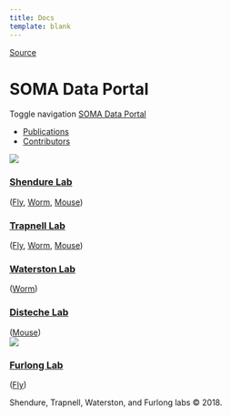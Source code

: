 ```yaml
---
title: Docs
template: blank
---
```


[Source](http://atlas.gs.washington.edu/hub/contrib/ 'Permalink to SOMA Data Portal')

# SOMA Data Portal

Toggle navigation [SOMA Data Portal][1]

- [Publications][2]
- [Contributors][3]

![][4]

### [Shendure Lab][5]

([Fly][6], [Worm][7], [Mouse][8])

### [Trapnell Lab][9]

([Fly][6], [Worm][7], [Mouse][8])

### [Waterston Lab][10]

([Worm][7])

### [Disteche Lab][11]

([Mouse][8])  
![][12]

### [Furlong Lab][13]

([Fly][6])

Shendure, Trapnell, Waterston, and Furlong labs © 2018.

[1]: http://atlas.gs.washington.edu/hub/
[2]: http://atlas.gs.washington.edu/hub/pubs/
[3]: http://atlas.gs.washington.edu/hub/contrib/
[4]: /images/QtS6MrDK_50x50.png
[5]: http://krishna.gs.washington.edu/
[6]: http://atlas.gs.washington.edu/fly-atac/
[7]: http://atlas.gs.washington.edu/worm-rna/
[8]: http://atlas.gs.washington.edu/mouse-atac/
[9]: http://cole-trapnell-lab.github.io/
[10]: http://waterston.gs.washington.edu/
[11]: http://depts.washington.edu/disteche/
[12]: /images/240px-EMBL_logo_crop.png
[13]: http://furlonglab.embl.de/
